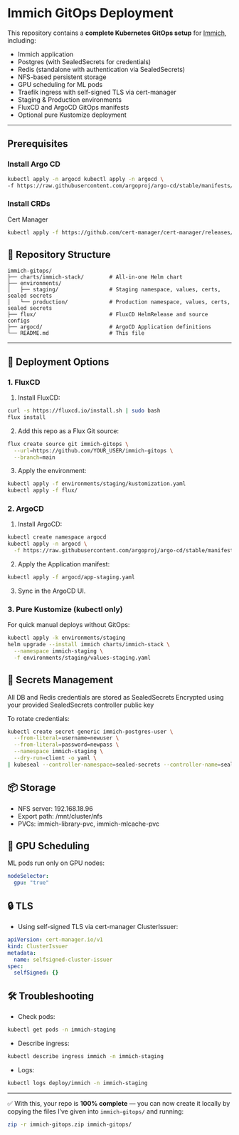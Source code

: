 # Immich GitOps Deployment

This repository contains a **complete Kubernetes GitOps setup** for [Immich](https://immich.app), including:
- Immich application
- Postgres (with SealedSecrets for credentials)
- Redis (standalone with authentication via SealedSecrets)
- NFS-based persistent storage
- GPU scheduling for ML pods
- Traefik ingress with self-signed TLS via cert-manager
- Staging & Production environments
- FluxCD and ArgoCD GitOps manifests
- Optional pure Kustomize deployment

---

## Prerequisites

### Install Argo CD
``` bash
kubectl apply -n argocd kubectl apply -n argocd \
-f https://raw.githubusercontent.com/argoproj/argo-cd/stable/manifests/install.yaml
```

### Install CRDs

Cert Manager
``` bash
kubectl apply -f https://github.com/cert-manager/cert-manager/releases/download/v1.18.2/cert-manager.yaml        
```

## 📂 Repository Structure

```text
immich-gitops/
├── charts/immich-stack/        # All-in-one Helm chart
├── environments/
│   ├── staging/                # Staging namespace, values, certs, sealed secrets
│   └── production/             # Production namespace, values, certs, sealed secrets
├── flux/                       # FluxCD HelmRelease and source configs
├── argocd/                     # ArgoCD Application definitions
└── README.md                   # This file
```

---

## 🚀 Deployment Options

### **1. FluxCD**

1. Install FluxCD:
```bash
curl -s https://fluxcd.io/install.sh | sudo bash
flux install
```

2.	Add this repo as a Flux Git source:
```bash
flux create source git immich-gitops \
  --url=https://github.com/YOUR_USER/immich-gitops \
  --branch=main
```

3.	Apply the environment:
```bash
kubectl apply -f environments/staging/kustomization.yaml
kubectl apply -f flux/
```

### **2. ArgoCD**

1.	Install ArgoCD:
```bash
kubectl create namespace argocd
kubectl apply -n argocd \
  -f https://raw.githubusercontent.com/argoproj/argo-cd/stable/manifests/install.yaml
```

2.	Apply the Application manifest:
```bash
kubectl apply -f argocd/app-staging.yaml
```

3.	Sync in the ArgoCD UI.

### **3. Pure Kustomize (kubectl only)**
For quick manual deploys without GitOps:
```bash
kubectl apply -k environments/staging
helm upgrade --install immich charts/immich-stack \
  --namespace immich-staging \
  -f environments/staging/values-staging.yaml
```

## 🔑 Secrets Management
All DB and Redis credentials are stored as SealedSecrets
Encrypted using your provided SealedSecrets controller public key

To rotate credentials:

```bash
kubectl create secret generic immich-postgres-user \
  --from-literal=username=newuser \
  --from-literal=password=newpass \
  --namespace immich-staging \
  --dry-run=client -o yaml \
| kubeseal --controller-namespace=sealed-secrets --controller-name=sealed-secrets -o yaml > environments/staging/sealed/db-sealed.yaml
```

## 📦 Storage
* NFS server: 192.168.18.96
* Export path: /mnt/cluster/nfs
* PVCs: immich-library-pvc, immich-mlcache-pvc

## 🎯 GPU Scheduling
ML pods run only on GPU nodes:
```yaml
nodeSelector:
  gpu: "true"
```

## 🔒 TLS
* Using self-signed TLS via cert-manager ClusterIssuer:
``` yaml
apiVersion: cert-manager.io/v1
kind: ClusterIssuer
metadata:
  name: selfsigned-cluster-issuer
spec:
  selfSigned: {}
```

## 🛠 Troubleshooting
* Check pods:
```bash
kubectl get pods -n immich-staging
```

* Describe ingress:
``` bash
kubectl describe ingress immich -n immich-staging
```
* Logs:
``` bash
kubectl logs deploy/immich -n immich-staging
```

---

✅ With this, your repo is **100% complete** — you can now create it locally by copying the files I’ve given into `immich-gitops/` and running:
```bash
zip -r immich-gitops.zip immich-gitops/
